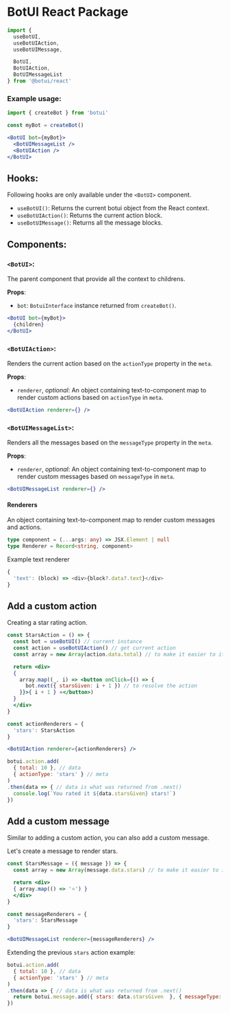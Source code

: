 
# BotUI React Package

```js
import {
  useBotUI,
  useBotUIAction,
  useBotUIMessage,

  BotUI,
  BotUIAction,
  BotUIMessageList
} from '@botui/react'
```

### Example usage:

```js
import { createBot } from 'botui'
```

```js
const myBot = createBot()
```

```jsx
<BotUI bot={myBot}>
  <BotUIMessageList />
  <BotUIAction />
</BotUI>
```

## Hooks:

Following hooks are only available under the `<BotUI>` component.

- `useBotUI()`: Returns the current botui object from the React context.
- `useBotUIAction()`: Returns the current action block.
- `useBotUIMessage()`: Returns all the message blocks.

## Components:

### `<BotUI>`:
The parent component that provide all the context to childrens.

**Props**:

  - `bot`: `BotuiInterface` instance returned from `createBot()`.

```jsx
<BotUI bot={myBot}>
  {children}
</BotUI>
```

### `<BotUIAction>`:
Renders the current action based on the `actionType` property in the `meta`.

**Props**:

  - `renderer`, *optional*: An object containing text-to-component map to render custom actions based on `actionType` in `meta`.

```jsx
<BotUIAction renderer={} />
```

### `<BotUIMessageList>`:
Renders all the messages based on the `messageType` property in the `meta`.

**Props**:

  - `renderer`, *optional*: An object containing text-to-component map to render custom messages based on `messageType` in `meta`.

```jsx
<BotUIMessageList renderer={} />
```

#### Renderers

An object containing text-to-component map to render custom messages and actions.

```ts
type component = (...args: any) => JSX.Element | null
type Renderer = Record<string, component>
```

Example text renderer
```js
{
  'text': (block) => <div>{block?.data?.text}</div>
}
```

## Add a custom action

Creating a star rating action.

```jsx
const StarsAction = () => {
  const bot = useBotUI() // current instance
  const action = useBotUIAction() // get current action
  const array = new Array(action.data.total) // to make it easier to iterate

  return <div>
  {
    array.map((_, i) => <button onClick={() => {
      bot.next({ starsGiven: i + 1 }) // to resolve the action
    }}>{ i + 1 } ⭐️</button>)
  }
  </div>
}
```

```js
const actionRenderers = {
  'stars': StarsAction
}
```

```jsx
<BotUIAction renderer={actionRenderers} />
```

```js
botui.action.add(
  { total: 10 }, // data
  { actionType: 'stars' } // meta
)
.then(data => { // data is what was returned from .next()
  console.log(`You rated it ${data.starsGiven} stars!`)
})
```

## Add a custom message

Similar to adding a custom action, you can also add a custom message.

Let's create a message to render stars.

```jsx
const StarsMessage = ({ message }) => {
  const array = new Array(message.data.stars) // to make it easier to iterate

  return <div>
  { array.map(() => '⭐️') }
  </div>
}
```

```js
const messageRenderers = {
  'stars': StarsMessage
}
```

```jsx
<BotUIMessageList renderer={messageRenderers} />
```

Extending the previous `stars` action example:

```js
botui.action.add(
  { total: 10 }, // data
  { actionType: 'stars' } // meta
)
.then(data => { // data is what was returned from .next()
  return botui.message.add({ stars: data.starsGiven  }, { messageType: 'stars' })
})
```